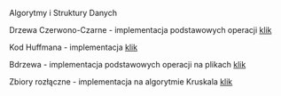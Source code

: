 
Algorytmy i Struktury Danych 

Drzewa Czerwono-Czarne - implementacja podstawowych operacji [klik](https://github.com/jdemb/Uczelnia-IV-Semestr/AiSD/drzewaRB.c)

Kod Huffmana - implementacja [klik](https://github.com/jdemb/Uczelnia-IV-Semestr/Huffman.cpp)

Bdrzewa - implementacja podstawowych operacji na plikach [klik](https://github.com/jdemb/Uczelnia-IV-Semestr/bdrzewa.cpp)

Zbiory rozłączne - implementacja na algorytmie Kruskala [klik](https://github.com/jdemb/Uczelnia-IV-Semestr/rozlaczne.cpp)

